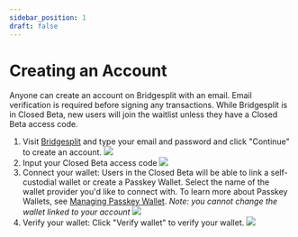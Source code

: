 ```yaml
---
sidebar_position: 1
draft: false
---
```

# Creating an Account
Anyone can create an account on Bridgesplit with an email. Email verification is required before signing any transactions. While Bridgesplit is in Closed Beta, new users will join the waitlist unless they have a Closed Beta access code. 

1. Visit [Bridgesplit](https://app.bridgesplit.com/signup) and type your email and password and click "Continue" to create an account.
![](https://d3q7ie80jbiqey.cloudfront.net/media/image/zoom/8fb4b276-d06c-470c-b792-0963e8d533bd/1/19.717888611538/78.80900854342?0)
2. Input your Closed Beta access code
![](https://d3q7ie80jbiqey.cloudfront.net/media/image/zoom/e2ef0214-1f5e-4187-aced-c193e00ebdac/1/29.23956371489/32.900565468627?0)
3. Connect your wallet: Users in the Closed Beta will be able to link a self-custodial wallet or create a Passkey Wallet. Select the name of the wallet provider you'd like to connect with. To learn more about Passkey Wallets, see [Managing Passkey Wallet](passkey-wallets/index.md). *Note: you cannot change the wallet linked to your account*
![](https://d3q7ie80jbiqey.cloudfront.net/media/image/zoom/68c5a242-bbac-419a-9a4b-d020812f529c/1/50.000001816523/30.124170357383?0)
4. Verify your wallet: Click "Verify wallet" to verify your wallet.
![](https://d3q7ie80jbiqey.cloudfront.net/media/image/zoom/990954bf-f4f5-4fcd-ba57-633620c2a7b2/1/50.000001816523/39.468748847185?0)